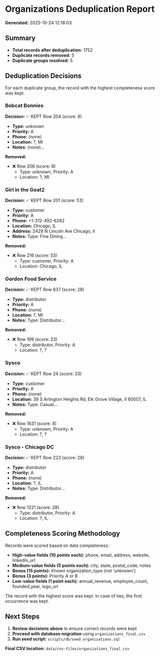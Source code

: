 # Organizations Deduplication Report

**Generated:** 2025-10-24 12:18:03

## Summary

- **Total records after deduplication:** 1752
- **Duplicate records removed:** 5
- **Duplicate groups resolved:** 5

## Deduplication Decisions

For each duplicate group, the record with the highest completeness score was kept.

### Bobcat Bonnies

**Decision:** ✅ KEPT Row 204 (score: 8)

- **Type:** unknown
- **Priority:** A
- **Phone:** (none)
- **Location:** ?, MI
- **Notes:** (none)...

**Removed:**

- ❌ Row 206 (score: 8)
  - Type: unknown, Priority: A
  - Location: ?, MI

### Girl in the Goat2

**Decision:** ✅ KEPT Row 201 (score: 53)

- **Type:** customer
- **Priority:** A
- **Phone:** +1-312-492-6262
- **Location:** Chicago, IL
- **Address:** 2429 N Lincoln Ave Chicago, Il
- **Notes:** Type: Fine Dining...

**Removed:**

- ❌ Row 216 (score: 53)
  - Type: customer, Priority: A
  - Location: Chicago, IL

### Gordon Food Service

**Decision:** ✅ KEPT Row 637 (score: 28)

- **Type:** distributor
- **Priority:** A
- **Phone:** (none)
- **Location:** ?, MI
- **Notes:** Type: Distributor...

**Removed:**

- ❌ Row 199 (score: 23)
  - Type: distributor, Priority: A
  - Location: ?, ?

### Sysco

**Decision:** ✅ KEPT Row 24 (score: 33)

- **Type:** customer
- **Priority:** A
- **Phone:** (none)
- **Location:** 39 S Arlington Heights Rd, Elk Grove Village, Il 60007, IL
- **Notes:** Type: Casual...

**Removed:**

- ❌ Row 1631 (score: 8)
  - Type: unknown, Priority: A
  - Location: ?, ?

### Sysco - Chicago DC

**Decision:** ✅ KEPT Row 223 (score: 28)

- **Type:** distributor
- **Priority:** A
- **Phone:** (none)
- **Location:** ?, IL
- **Notes:** Type: Distributor...

**Removed:**

- ❌ Row 1221 (score: 28)
  - Type: distributor, Priority: A
  - Location: ?, IL

## Completeness Scoring Methodology

Records were scored based on data completeness:

- **High-value fields (10 points each):** phone, email, address, website, linkedin_url
- **Medium-value fields (5 points each):** city, state, postal_code, notes
- **Bonus (15 points):** Known organization_type (not 'unknown')
- **Bonus (3 points):** Priority A or B
- **Low-value fields (1 point each):** annual_revenue, employee_count, founded_year, logo_url

The record with the highest score was kept. In case of ties, the first occurrence was kept.

## Next Steps

1. **Review decisions above** to ensure correct records were kept
2. **Proceed with database migration** using `organizations_final.csv`
3. **Run seed script:** `scripts/db/seed_organizations.sql`

**Final CSV location:** `data/csv-files/organizations_final.csv`
